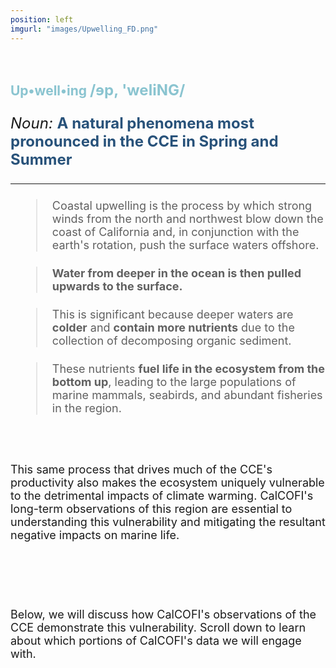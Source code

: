 ```yaml
---
position: left
imgurl: "images/Upwelling_FD.png"
---
```


<br />

## <span style="color:#8AC4D0"> Up&#x2022;well&#x2022;ing <font size="+2"> /&#600;p&#44; &#39;weliNG/  

<font size="+2"> *Noun:* <span style="color:#28527A"> **A natural phenomena most pronounced in the CCE in Spring and Summer** </span>

---

> <font size="+1"> Coastal upwelling is the process by which strong winds from the north and northwest blow down the coast of California and, in conjunction with the earth's rotation, push the surface waters offshore. </font>

> <font size="+1"> **Water from deeper in the ocean is then pulled upwards to the surface.** </font>


> <font size="+1"> This is significant because deeper waters are **colder** and **contain more nutrients** due to the collection of decomposing organic sediment. </font>

> <font size="+1"> These nutrients **fuel life in the ecosystem from the bottom up**, leading to the large populations of marine mammals, seabirds, and abundant fisheries in the region. </font>

<br />

<font size="+1"> This same process that drives much of the CCE's productivity also makes the ecosystem uniquely vulnerable to the detrimental impacts of climate warming. CalCOFI's long-term observations of this region are essential to understanding this vulnerability and mitigating the resultant negative impacts on marine life.  </font>

<br />
<br />

<font size="+1"> Below, we will discuss how CalCOFI's observations of the CCE demonstrate this vulnerability. Scroll down to learn about which portions of CalCOFI's data we will engage with. </font>
